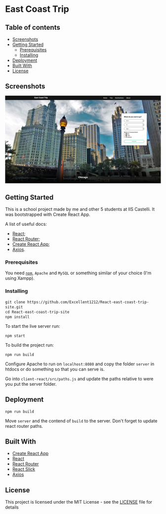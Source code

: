 # East Coast Trip

## Table of contents

- [Screenshots](#screenshots)
- [Getting Started](#getting-started)
    - [Prerequisites](#prerequisites)
    - [Installing](#installing)
- [Deployment](#deployment)
- [Built With](#built-with)
- [License](#license)

## Screenshots

![GitHub Logo](/images/screenshot.png)

## Getting Started

This is a school project made by me and other 5 students at IIS Castelli. It was bootstrapped with Create React App.

A list of useful docs:
- [React](https://reactjs.org/docs/hello-world.html);
- [React Router](https://reacttraining.com/react-router/web/guides/philosophy);
- [Create React App](https://github.com/facebookincubator/create-react-app);
- [Axios](https://github.com/axios/axios).

### Prerequisites

You need [`npm`](https://nodejs.org), `Apache` and `MySQL` or something similar of your choice (I'm using Xampp).

### Installing

```
git clone https://github.com/Excellent1212/React-east-coast-trip-site.git
cd React-east-coast-trip-site
npm install
```

To start the live server run:

```
npm start
```

To build the project run:

```
npm run build
```

Configure Apache to run on `localhost:8080` and copy the folder `server` in htdocs or do something so that you can serve is.

Go into `client-react/src/paths.js` and update the paths relative to were you put the server folder.

## Deployment

```
npm run build
```

Move `server` and the contend of `build` to the server. Don't forget to update react router paths.

## Built With

- [Create React App](https://github.com/facebookincubator/create-react-app)
- [React](https://reactjs.org/docs/hello-world.html)
- [React Router](https://reacttraining.com/react-router/web/guides/philosophy)
- [React Slick](https://github.com/akiran/react-slick)
- [Axios](https://github.com/axios/axios)

## License

This project is licensed under the MIT License - see the [LICENSE](LICENSE) file for details
